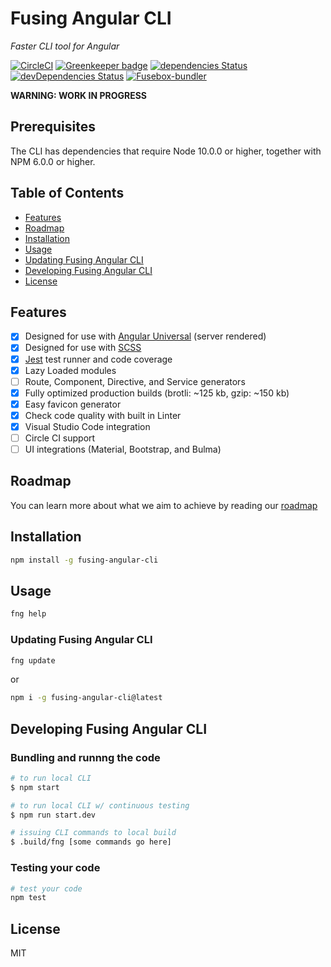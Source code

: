 # Fusing Angular CLI

_Faster CLI tool for Angular_

[![CircleCI](https://circleci.com/gh/patrickmichalina/fusing-angular-cli.svg?style=shield)](https://circleci.com/gh/patrickmichalina/fusing-angular-cli)
[![Greenkeeper badge](https://badges.greenkeeper.io/patrickmichalina/fusing-angular-cli.svg)](https://greenkeeper.io/)
[![dependencies Status](https://david-dm.org/patrickmichalina/fusing-angular-cli/status.svg)](https://david-dm.org/patrickmichalina/fusing-angular-cli)
[![devDependencies Status](https://david-dm.org/patrickmichalina/fusing-angular-cli/dev-status.svg)](https://david-dm.org/patrickmichalina/fusing-angular-cli?type=dev)
[![Fusebox-bundler](https://img.shields.io/badge/gitter-join%20chat%20%E2%86%92-brightgreen.svg)](https://gitter.im/fusing-angular-cli/Lobby)

**WARNING: WORK IN PROGRESS**

## Prerequisites

The CLI has dependencies that require Node 10.0.0 or higher, together with NPM 6.0.0 or higher.

## Table of Contents

- [Features](#features)
- [Roadmap](#roadmap)
- [Installation](#installation)
- [Usage](#usage)
- [Updating Fusing Angular CLI](#updating-fusing-angular-cli)
- [Developing Fusing Angular CLI](#developing-fusing-angular-cli)
- [License](#license)

## Features

- [x] Designed for use with [Angular Universal](https://universal.angular.io) (server rendered)
- [x] Designed for use with [SCSS](https://sass-lang.com)
- [x] [Jest](https://jestjs.io) test runner and code coverage
- [x] Lazy Loaded modules
- [ ] Route, Component, Directive, and Service generators
- [x] Fully optimized production builds (brotli: ~125 kb, gzip: ~150 kb)
- [x] Easy favicon generator
- [x] Check code quality with built in Linter
- [x] Visual Studio Code integration
- [ ] Circle CI support
- [ ] UI integrations (Material, Bootstrap, and Bulma)

## Roadmap

You can learn more about what we aim to achieve by reading our [roadmap](ROADMAP.md)

## Installation

```bash
npm install -g fusing-angular-cli
```

## Usage

```bash
fng help
```

### Updating Fusing Angular CLI

```bash
fng update
```

or

```bash
npm i -g fusing-angular-cli@latest
```

## Developing Fusing Angular CLI

### Bundling and runnng the code

```bash
# to run local CLI
$ npm start

# to run local CLI w/ continuous testing
$ npm run start.dev

# issuing CLI commands to local build
$ .build/fng [some commands go here]
```

### Testing your code

```bash
# test your code
npm test
```

## License

MIT
